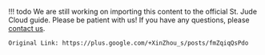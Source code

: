!!! todo
    We are still working on importing this content to the official St. Jude Cloud guide. Please be patient with us! If you have any questions, please [contact us](mailto:support@stjude.cloud). 
    
    Original Link: https://plus.google.com/+XinZhou_s/posts/fmZqiqQsPdo